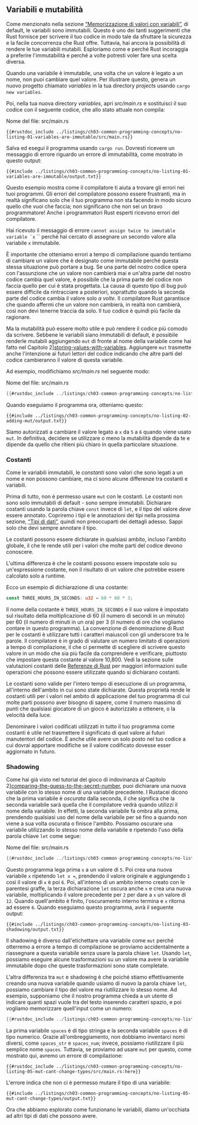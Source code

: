 ## Variabili e mutabilità

Come menzionato nella sezione [“Memorizzazione di valori con
variabili”][storing-values-with-variables]<!-- ignore -->, di default,
le variabili sono immutabili. Questo è uno dei tanti suggerimenti che Rust fornisce per scrivere
il tuo codice in modo tale da sfruttare la sicurezza e la facile concorrenza che
Rust offre. Tuttavia, hai ancora la possibilità di rendere le tue variabili mutabili.
Esploriamo come e perché Rust incoraggia a preferire l'immutabilità e perché
a volte potresti voler fare una scelta diversa.

Quando una variabile è immutabile, una volta che un valore è legato a un nome, non puoi cambiare
quel valore. Per illustrare questo, genera un nuovo progetto chiamato *variables* in
la tua directory *projects* usando `cargo new variables`.

Poi, nella tua nuova directory *variables*, apri *src/main.rs* e sostituisci il suo
codice con il seguente codice, che allo stato attuale non compila:

<span class="filename">Nome del file: src/main.rs</span>

```rust,ignore,does_not_compile
{{#rustdoc_include ../listings/ch03-common-programming-concepts/no-listing-01-variables-are-immutable/src/main.rs}}
```

Salva ed esegui il programma usando `cargo run`. Dovresti ricevere un messaggio di errore riguardo un errore di immutabilità, come mostrato in questo output:

```console
{{#include ../listings/ch03-common-programming-concepts/no-listing-01-variables-are-immutable/output.txt}}
```

Questo esempio mostra come il compilatore ti aiuta a trovare gli errori nei tuoi programmi.
Gli errori del compilatore possono essere frustranti, ma in realtà significano solo che il tuo programma
non sta facendo in modo sicuro quello che vuoi che faccia; non significano che non sei un bravo programmatore! Anche i programmatori Rust esperti ricevono errori del compilatore.

Hai ricevuto il messaggio di errore ``cannot assign twice to immutable variable `x``
`` perché hai cercato di assegnare un secondo valore alla variabile `x` immutabile.

È importante che otteniamo errori a tempo di compilazione quando tentiamo di cambiare un
valore che è designato come immutabile perché questa stessa situazione può portare a
bug. Se una parte del nostro codice opera con l'assunzione che un valore non cambierà mai e un'altra parte del nostro codice cambia quel valore, è possibile
che la prima parte del codice non faccia quello per cui è stata progettata. La causa
di questo tipo di bug può essere difficile da rintracciare a posteriori, soprattutto
quando la seconda parte del codice cambia il valore solo *a volte*. Il compilatore Rust garantisce che quando affermi che un valore non cambierà, in realtà
non cambierà, così non devi tenerne traccia da solo. Il tuo codice è quindi
più facile da ragionare.

Ma la mutabilità può essere molto utile e può rendere il codice più comodo da scrivere.
Sebbene le variabili siano immutabili di default, è possibile renderle mutabili aggiungendo `mut` di fronte al nome della variabile come hai fatto nel Capitolo
2][storing-values-with-variables]<!-- ignore -->. Aggiungere `mut` trasmette
anche l'intenzione ai futuri lettori del codice indicando che altre parti del codice
cambieranno il valore di questa variabile.

Ad esempio, modifichiamo *src/main.rs* nel seguente modo:

<span class="filename">Nome del file: src/main.rs</span>

```rust
{{#rustdoc_include ../listings/ch03-common-programming-concepts/no-listing-02-adding-mut/src/main.rs}}
```

Quando eseguiamo il programma ora, otteniamo questo:

```console
{{#include ../listings/ch03-common-programming-concepts/no-listing-02-adding-mut/output.txt}}
```

Siamo autorizzati a cambiare il valore legato a `x` da `5` a `6` quando viene
usato `mut`. In definitiva, decidere se utilizzare o meno la mutabilità dipende da te e
dipende da quello che ritieni più chiaro in quella particolare situazione.

### Costanti

Come le variabili immutabili, le *constanti* sono valori che sono legati a un nome e
non possono cambiare, ma ci sono alcune differenze tra costanti e variabili.

Prima di tutto, non è permesso usare `mut` con le costanti. Le costanti non sono solo
immutabili di default - sono sempre immutabili. Dichiarare costanti usando la
parola chiave `const` invece di `let`, e il tipo del valore *deve*
essere annotato. Copriremo i tipi e le annotazioni dei tipi nella prossima sezione,
[“Tipi di dati”][data-types]<!-- ignore -->, quindi non preoccuparti dei dettagli
adesso. Sappi solo che devi sempre annotare il tipo.

Le costanti possono essere dichiarate in qualsiasi ambito, incluso l'ambito globale, il che le rende utili per i valori che molte parti del codice devono conoscere.

L'ultima differenza è che le costanti possono essere impostate solo su un'espressione costante,
non il risultato di un valore che potrebbe essere calcolato solo a runtime.

Ecco un esempio di dichiarazione di una costante:

```rust
const THREE_HOURS_IN_SECONDS: u32 = 60 * 60 * 3;
```

Il nome della costante è `THREE_HOURS_IN_SECONDS` e il suo valore è impostato sul
risultato della moltiplicazione di 60 (il numero di secondi in un minuto) per 60 (il numero
di minuti in un ora) per 3 (il numero di ore che vogliamo contare in questo
programma). La convenzione di denominazione di Rust per le costanti è utilizzare tutti i caratteri maiuscoli con
gli underscore tra le parole. Il compilatore è in grado di valutare un numero limitato di
operazioni a tempo di compilazione, il che ci permette di scegliere di scrivere questo valore in un
modo che sia più facile da comprendere e verificare, piuttosto che impostare questa costante
al valore 10,800. Vedi la sezione sulle valutazioni costanti delle [Referenze di Rust][const-eval] per maggiori informazioni sulle operazioni che possono essere utilizzate
quando si dichiarano costanti.

Le costanti sono valide per l'intero tempo di esecuzione di un programma, all'interno dell'ambito in
cui sono state dichiarate. Questa proprietà rende le costanti utili per i valori nel
ambito di applicazione del tuo programma di cui molte parti possono aver bisogno di sapere,
come il numero massimo di punti che qualsiasi giocatore di un gioco è autorizzato a
ottenere, o la velocità della luce.

Denominare i valori codificati utilizzati in tutto il tuo programma come costanti è utile nel
trasmettere il significato di quel valore ai futuri manutentori del codice. È anche
utile avere un solo posto nel tuo codice a cui dovrai apportare modifiche se il
valore codificato dovesse esser aggiornato in futuro.

### Shadowing

Come hai già visto nel tutorial del gioco di indovinanza al Capitolo
2][comparing-the-guess-to-the-secret-number]<!-- ignore -->, puoi dichiarare una
nuova variabile con lo stesso nome di una variabile precedente. I Rustacei dicono che la
prima variabile è *oscurata* dalla seconda, il che significa che la seconda
variabile sarà quella che il compilatore vedrà quando utilizzi il nome della variabile.
In effetti, la seconda variabile fa ombra alla prima, prendendo qualsiasi uso del nome della variabile per sé fino a quando non viene a sua volta oscurata o finisce l'ambito.
Possiamo oscurare una variabile utilizzando lo stesso nome della variabile e ripetendo l'uso della parola chiave `let` come segue:

<span class="filename">Nome del file: src/main.rs</span>

```rust
{{#rustdoc_include ../listings/ch03-common-programming-concepts/no-listing-03-shadowing/src/main.rs}}
```

Questo programma lega prima `x` a un valore di `5`. Poi crea una nuova variabile
`x` ripetendo `let x =`, prendendo il valore originale e aggiungendo `1` così il
valore di `x` è poi `6`. Poi, all'interno di un ambito interno creato con le parentesi graffe, la terza dichiarazione `let` oscura anche `x` e crea una nuova
variabile, moltiplicando il valore precedente per `2` per dare a `x` un valore di `12`.
Quando quell'ambito è finito, l'oscuramento interno termina e `x` ritorna ad essere `6`.
Quando eseguiamo questo programma, avrà il seguente output:

```console
{{#include ../listings/ch03-common-programming-concepts/no-listing-03-shadowing/output.txt}}
```

Il shadowing è diverso dall'etichettare una variabile come `mut` perché otterremo a
errore a tempo di compilazione se proviamo accidentalmente a riassegnare a questa variabile senza
usare la parola chiave `let`. Usando `let`, possiamo eseguire alcune trasformazioni
su un valore ma avere la variabile immutabile dopo che queste trasformazioni sono state completate.

L'altra differenza tra `mut` e shadowing è che poiché stiamo
effettivamente creando una nuova variabile quando usiamo di nuovo la parola chiave `let`, possiamo
cambiare il tipo del valore ma riutilizzare lo stesso nome. Ad esempio, supponiamo che il nostro
programma chieda a un utente di indicare quanti spazi vuole tra del testo inserendo caratteri spazio, e poi vogliamo memorizzare quell'input come un numero:

```rust
{{#rustdoc_include ../listings/ch03-common-programming-concepts/no-listing-04-shadowing-can-change-types/src/main.rs:here}}
```
La prima variabile `spaces` è di tipo stringa e la seconda variabile `spaces` è di tipo numerico. Grazie all'ombreggiamento, non dobbiamo inventarci nomi diversi, come `spaces_str` e `spaces_num`; invece, possiamo riutilizzare il più semplice nome `spaces`. Tuttavia, se proviamo ad usare `mut` per questo, come mostrato qui, avremo un errore di compilazione:

```rust,ignore,does_not_compile
{{#rustdoc_include ../listings/ch03-common-programming-concepts/no-listing-05-mut-cant-change-types/src/main.rs:here}}
```

L'errore indica che non ci è permesso mutare il tipo di una variabile:

```console
{{#include ../listings/ch03-common-programming-concepts/no-listing-05-mut-cant-change-types/output.txt}}
```

Ora che abbiamo esplorato come funzionano le variabili, diamo un'occhiata ad altri tipi di dati che possono avere.

[comparing-the-guess-to-the-secret-number]:
ch02-00-guessing-game-tutorial.html#comparing-the-guess-to-the-secret-number
[data-types]: ch03-02-data-types.html#data-types
[storing-values-with-variables]: ch02-00-guessing-game-tutorial.html#storing-values-with-variables
[const-eval]: ../reference/const_eval.html

